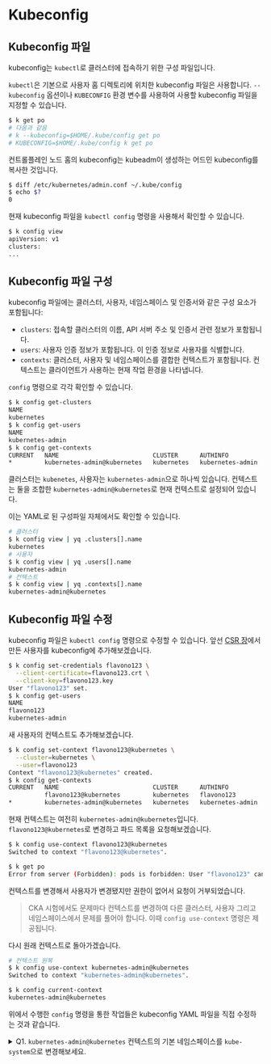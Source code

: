 # Kubeconfig

## Kubeconfig 파일
kubeconfig는 `kubectl`로 클러스터에 접속하기 위한 구성 파일입니다.

`kubectl`은 기본으로 사용자 홈 디렉토리에 위치한 kubeconfig 파일은 사용합니다.
`--kubeconfig` 옵션이나 `KUBECONFIG` 환경 변수를 사용하여 사용할 kubeconfig 파일을 지정할 수 있습니다.

```sh
$ k get po
# 다음과 같음
# k --kubeconfig=$HOME/.kube/config get po
# KUBECONFIG=$HOME/.kube/config k get po
```

컨트롤플레인 노드 홈의 kubeconfig는 kubeadm이 생성하는 어드민 kubeconfig를 복사한 것입니다.

```sh
$ diff /etc/kubernetes/admin.conf ~/.kube/config
$ echo $?
0
```

현재 kubeconfig 파일을 `kubectl config` 명령을 사용해서 확인할 수 있습니다.

```sh
$ k config view
apiVersion: v1
clusters:
...
```

## Kubeconfig 파일 구성
kubeconfig 파일에는 클러스터, 사용자, 네임스페이스 및 인증서와 같은 구성 요소가 포함됩니다:
- `clusters`: 접속할 클러스터의 이름, API 서버 주소 및 인증서 관련 정보가 포함됩니다.
- `users`: 사용자 인증 정보가 포함됩니다. 이 인증 정보로 사용자를 식별합니다.
- `contexts`: 클러스터, 사용자 및 네임스페이스를 결합한 컨텍스트가 포함됩니다. 컨텍스트는 클라이언트가 사용하는 현재 작업 환경을 나타냅니다.

`config` 명령으로 각각 확인할 수 있습니다.

```sh
$ k config get-clusters
NAME
kubernetes
$ k config get-users
NAME
kubernetes-admin
$ k config get-contexts
CURRENT   NAME                          CLUSTER      AUTHINFO           NAMESPACE
*         kubernetes-admin@kubernetes   kubernetes   kubernetes-admin
```

클러스터는 `kubenetes`, 사용자는 `kubernetes-admin`으로 하나씩 있습니다. 컨텍스트는 둘을 조합한 `kubernetes-admin@kubernetes`로 현재 컨텍스트로 설정되어 있습니다.

이는 YAML로 된 구성파일 자체에서도 확인할 수 있습니다.

```sh
# 클러스터
$ k config view | yq .clusters[].name
kubernetes
# 사용자
$ k config view | yq .users[].name
kubernetes-admin
# 컨텍스트
$ k config view | yq .contexts[].name
kubernetes-admin@kubernetes
```

## Kubeconfig 파일 수정
kubeconfig 파일은 `kubectl config` 명령으로 수정할 수 있습니다. 앞선 [CSR 장](csr.md)에서 만든 사용자를 kubeconfig에 추가해보겠습니다.

```sh
$ k config set-credentials flavono123 \
  --client-certificate=flavono123.crt \
  --client-key=flavono123.key
User "flavono123" set.
$ k config get-users
NAME
flavono123
kubernetes-admin
```

새 사용자의 컨텍스트도 추가해보겠습니다.

```sh
$ k config set-context flavono123@kubernetes \
  --cluster=kubernetes \
  --user=flavono123
Context "flavono123@kubernetes" created.
$ k config get-contexts
CURRENT   NAME                          CLUSTER      AUTHINFO           NAMESPACE
          flavono123@kubernetes         kubernetes   flavono123
*         kubernetes-admin@kubernetes   kubernetes   kubernetes-admin
```

현재 컨텍스트는 여전히 `kubernetes-admin@kubernetes`입니다. `flavono123@kubernetes`로 변경하고 파드 목록을 요청해보겠습니다.

```sh
$ k config use-context flavono123@kubernetes
Switched to context "flavono123@kubernetes".

$ k get po
Error from server (Forbidden): pods is forbidden: User "flavono123" cannot list resource "pods" in API group "" in the namespace "default"
```

컨텍스트를 변경해서 사용자가 변경됐지만 권한이 없어서 요청이 거부되었습니다.

> CKA 시험에서도 문제마다 컨텍스트를 변경하여 다른 클러스터, 사용자 그리고 네임스페이스에서 문제를 풀어야 합니다. 이때 `config use-context` 명령은 제공됩니다.

다시 원래 컨텍스트로 돌아가겠습니다.

```sh
# 컨텍스트 원복
$ k config use-context kubernetes-admin@kubernetes
Switched to context "kubernetes-admin@kubernetes".

$ k config current-context
kubernetes-admin@kubernetes
```

위에서 수행한 `config` 명령을 통한 작업들은 kubeconfig YAML 파일을 직접 수정하는 것과 같습니다.


<details>
<summary>Q1. <code>kubernetes-admin@kubernetes</code> 컨텍스트의 기본 네임스페이스를 <code>kube-system</code>으로 변경해보세요. </summary>

```sh
$ k config set-context kubernetes-admin@kubernetes \
  --namespace=kube-system

# 확인
$ k config get-contexts
$ k get po # kube-system 네임스페이스의 파드 목록이 출력되어야 함

# 원복
$ k config set-context kubernetes-admin@kubernetes \
  --namespace=''
```

---

### 참고
- [kubeconfig 파일을 사용하여 클러스터 접근 구성하기](https://kubernetes.io/ko/docs/concepts/configuration/organize-cluster-access-kubeconfig/)
